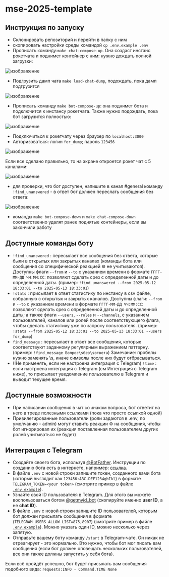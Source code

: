 # mse-2025-template

## Инструкция по запуску

- Склонировать репозиторий и перейти в папку с ним
- скопировать настройки среды командой `cp .env.example .env`
- Прописать команду:`make chat-compose-up`. Она создаст инстанс рокетчата и поднимет контейнер с ним: нужно дождать полной загрузки:

![изображение](https://github.com/user-attachments/assets/d38cc4d4-6c44-40e4-a3ae-d9812d30501e)

- Подгрузить дамп чата `make load-chat-dump`, подождать, пока дамп подгрузится

![изображение](https://github.com/user-attachments/assets/8fb09596-bdb6-4078-91ba-594c78bf2c41)

- Прописать команду `make bot-compose-up`: она поднимет бота и подключится к инстансу рокетчата. Также нужно подождать, пока бот загрузится полностью:

![изображение](https://github.com/user-attachments/assets/504b1e63-b1d7-44bf-a4b5-03578cf754ed)

- Подключиться к рокетчату через браузер по `localhost:3000`
- Авторизоваться: логин `for_dump`; пароль `123456`

![изображение](https://github.com/user-attachments/assets/fe322cc4-1470-446c-b57b-44dc9f3ddd21)

Если все сделано правильно, то на экране откроется рокет чат с 5 каналами:

![изображение](https://github.com/user-attachments/assets/33a3f4fe-4833-4c97-b9d7-46ce12ee1783)

- для проверки, что бот доступен, напишите в канал #general команду `!find_unanswered` - в ответ бот должен переслать сообщения без ответа:

![изображение](https://github.com/user-attachments/assets/c4cd27b1-d08b-4184-b296-54b69509f3cf)

- команды `make bot-compose-down` и `make chat-compose-down` соответственно удалят ранее поднятые контейнеры, если вы закончили работу

## Доступные команды боту

- `!find_unanswered` : пересылает все сообщения без ответа, которые были в открытых или закрытых каналах (команды бота или сообщения со специфической реакцией :gear: не учитываются). Доступны флаги `--from` и `--to`  с указанием времени в формате `ГГГГ-ММ-ДД ЧЧ:ММ:СС`: позволяют сделать срез с определенной даты и до определенной даты. (пример: `!find_unanswered --from 2025-05-12 18:33:01 --to 2025-05-13 18:33:01`)
- `!stats` : присылает в ответ статистику по инстансу в csv файле, собранную с открытых и закрытых каналов. Доступны флаги: `--from` и `--to`  с указанием времени в формате `ГГГГ-ММ-ДД ЧЧ:ММ:СС`: позволяют сделать срез с определенной даты и до определенной даты; а также флаги `--users`, `--roles` и `--channels`, с указанием пользователей, каналов или ролей после соответствующего флага, чтобы сделать статистику уже по запросу пользователя. (пример: `!stats --from 2025-05-12 18:33:01 --to 2025-05-13 18:33:01 --users for_dump`)
- `find_message` : пересылает в ответ все сообщения, которые соответствуют заданному регулярным выражением паттерну. (пример: `!find_message Вопрос\sбез\sответа`) Замечание: пробелы нужно заменять \s, иначе символы после них будут отбрасываться.
- (!Не применять, если не настроена интеграция с Telegram) `!time` : если настроена интеграция с Telegram (см Интеграция с Telegram ниже), то присылает уведомление пользователю в Telegram и выводит текущее время.

## Доступные возможности

- При написании сообщения в чат со знаком вопроса, бот ответит на него в треде полезными ссылками (пока что просто ссылкой одной)
- Привилегированные пользователи (роли задаются в .env, по умолчанию - admin) могут ставить реакции :gear: на сообщения, чтобы бот игнорировал их (реакция поставленная пользователем других ролей учитываться не будет)

## Интеграция с Telegram
- Создайте своего бота, используя [@BotFather](https://t.me/BotFather). Инструкции по созданию бота есть в интернете, например: [ссылка](https://marketolog.mts.ru/blog/kak-sozdat-bota-v-botfather-gaid-dlya-novichkov).
- В файле `.env` с новой строки запишите токен, созданного вами бота (который выглядит как `123456:ABC-DEF1234ghIkl`) в формате `TELEGRAM_TOKEN=<your token>` (смотрите пример в файле [`.env.example`](.env.example)).
- Узнайте свой ID пользователя в Telegram. Для этого вы можете воспользоваться ботом [@getmyid_bot](https://t.me/getmyid_bot) (скопируйте именно **user ID**, а не **chat ID**).
- В файле `.env` с новой строки запишите ID пользователей, которым бот должен присылать сообщения в формате (`TELEGRAM_USERS_ALLOW_LIST=875,8907`) (смотрите пример в файле [`.env.example`](.env.example)). Можно указать один ID, можно несколько через запятую.
- Отправьте вашему боту команду `/start` в Telegram-чате. Он никак не отреагирует - это нормально. Это нужно, чтобы бот мог писать вам сообщения (если бот должен оповещать нескольких пользователей, все они также должны запустить у себя бота).

Если всё пройдёт успешно, бот будет присылать вам сообщения подобного вида: `requests:INFO - Command.TIME None`
